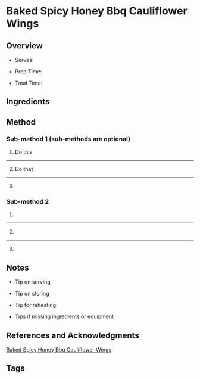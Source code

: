 # Baked Spicy Honey Bbq Cauliflower Wings

## Overview

- Serves:

- Prep Time:

- Total Time:

## Ingredients



## Method

### Sub-method 1 (sub-methods are optional)

1. Do this
---
2. Do that
---
3.

### Sub-method 2

1.
---
2.
---
3.

## Notes

- Tip on serving

- Tip on storing

- Tip for reheating

- Tips if missing ingredients or equipment

## References and Acknowledgments

[Baked Spicy Honey Bbq Cauliflower Wings](https://gimmedelicious.com/baked-spicy-honey-bbq-cauliflower-wings/)

## Tags


